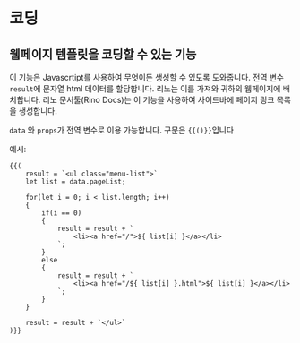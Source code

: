 # 코딩

## 웹페이지 템플릿을 코딩할 수 있는 기능

이 기능은 Javascrtipt를 사용하여 무엇이든 생성할 수 있도록 도와줍니다.
전역 변수 `result`에 문자열 html 데이터를 할당합니다.
리노는 이를 가져와 귀하의 웹페이지에 배치합니다. 리노 문서툴(Rino Docs)는 이 기능을 사용하여 사이드바에 페이지 링크 목록을 생성합니다.

`data` 와 `props`가 전역 변수로 이용 가능합니다. 구문은 `{{()}}`입니다

예시:

```
{{(
    result = `<ul class="menu-list">`
    let list = data.pageList;

    for(let i = 0; i < list.length; i++)
    {
        if(i == 0)
        {
            result = result + `
                <li><a href="/">${ list[i] }</a></li>
            `;
        }
        else
        {
            result = result + `
                <li><a href="/${ list[i] }.html">${ list[i] }</a></li>
            `;
        }
    }

    result = result + `</ul>`
)}}
```
